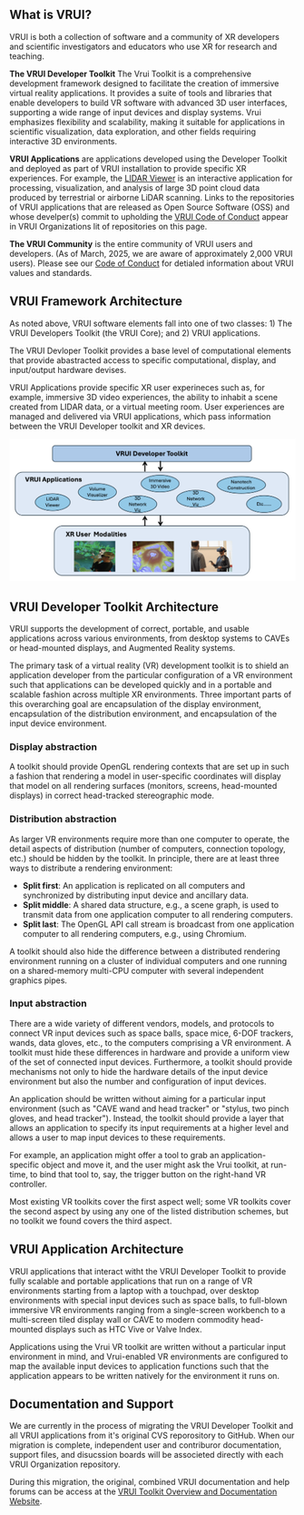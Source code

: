 ## What is VRUI?

VRUI is both a collection of software and a community of XR developers and scientific investigators and educators who use XR for research and teaching. 

**The VRUI Developer Toolkit** The Vrui Toolkit is a comprehensive development framework designed to facilitate the creation of immersive virtual reality applications. It provides a suite of tools and libraries that enable developers to build VR software with advanced 3D user interfaces, supporting a wide range of input devices and display systems. Vrui emphasizes flexibility and scalability, making it suitable for applications in scientific visualization, data exploration, and other fields requiring interactive 3D environments. 

**VRUI Applications** are applications developed using the Developer Toolkit and deployed as part of VRUI installation to provide specific XR experiences.  For example, the [LIDAR Viewer](https://github.com/vrui-vr/lidarviewer) is an interactive application for processing,
visualization, and analysis of large 3D point cloud data
produced by terrestrial or airborne LiDAR scanning.  Links to the repositories of VRUI applications that are released as Open Source Software (OSS) and whose develper(s) commit to upholding the [VRUI Code of Conduct](https://github.com/vrui-vr/.github/blob/main/CODE_OF_CONDUCT.md) appear in VRUI Organizations lit of repositories on this page.  

**The VRUI Community** is the entire community of VRUI users and developers.  (As of March, 2025, we are aware of approximately 2,000 VRUI users). Please see our [Code of Conduct](https://github.com/vrui-vr/.github/blob/main/CODE_OF_CONDUCT.md) for detialed information about VRUI values and standards.   

## VRUI Framework Architecture

As noted above, VRUI software elements fall into one of two classes:  1) The VRUI Developers Toolkit (the VRUI Core); and 2) VRUI applications.  

The VRUI Devloper Toolkit provides a base level of computational elements that provide abastracted access to specific computational, display, and input/output hardware devises.  

VRUI Applications provide specific XR user experineces such as, for example, immersive 3D video experiences, the ability to inhabit a scene created from LIDAR data, or a virtual meeting room.  User experiences are managed and delivered via VRUI applications, which pass information between the VRUI Developer toolkit and XR devices.

![VRUI System Architecture](img/vrui_overview.png)

## VRUI Developer Toolkit Architecture

VRUI supports the development of correct, portable, and usable applications across various environments, from desktop systems to CAVEs or head-mounted displays, and Augmented Reality systems.

The primary task of a virtual reality (VR) development toolkit is to shield an application developer from the particular configuration of a VR environment such that applications can be developed quickly and in a portable and scalable fashion across multiple XR environments. Three important parts of this overarching goal are encapsulation of the display environment, encapsulation of the distribution environment, and encapsulation of the input device environment.

### Display abstraction
A toolkit should provide OpenGL rendering contexts that are set up in such a fashion that rendering a model in user-specific coordinates will display that model on all rendering surfaces (monitors, screens, head-mounted displays) in correct head-tracked stereographic mode.

### Distribution abstraction
As larger VR environments require more than one computer to operate, the detail aspects of distribution (number of computers, connection topology, etc.) should be hidden by the toolkit. In principle, there are at least three ways to distribute a rendering environment: 

- **Split first**: An application is replicated on all computers and synchronized by distributing input device and ancillary data.
- **Split middle**: A shared data structure, e.g., a scene graph, is used to transmit data from one application computer to all rendering computers.
- **Split last**: The OpenGL API call stream is broadcast from one application computer to all rendering computers, e.g., using Chromium.

A toolkit should also hide the difference between a distributed rendering environment running on a cluster of individual computers and one running on a shared-memory multi-CPU computer with several independent graphics pipes.

### Input abstraction
There are a wide variety of different vendors, models, and protocols to connect VR input devices such as space balls, space mice, 6-DOF trackers, wands, data gloves, etc., to the computers comprising a VR environment. A toolkit must hide these differences in hardware and provide a uniform view of the set of connected input devices. Furthermore, a toolkit should provide mechanisms not only to hide the hardware details of the input device environment but also the number and configuration of input devices.

An application should be written without aiming for a particular input environment (such as "CAVE wand and head tracker" or "stylus, two pinch gloves, and head tracker"). Instead, the toolkit should provide a layer that allows an application to specify its input requirements at a higher level and allows a user to map input devices to these requirements.

For example, an application might offer a tool to grab an application-specific object and move it, and the user might ask the Vrui toolkit, at run-time, to bind that tool to, say, the trigger button on the right-hand VR controller.

Most existing VR toolkits cover the first aspect well; some VR toolkits cover the second aspect by using any one of the listed distribution schemes, but no toolkit we found covers the third aspect.

## VRUI Application Architecture

VRUI applications that interact witht the VRUI Developer Toolkit to provide fully scalable and portable applications that run on a range of VR environments starting from a laptop with a touchpad, over desktop environments with special input devices such as space balls, to full-blown immersive VR environments ranging from a single-screen workbench to a multi-screen tiled display wall or CAVE to modern commodity head-mounted displays such as HTC Vive or Valve Index.

Applications using the Vrui VR toolkit are written without a particular input environment in mind, and Vrui-enabled VR environments are configured to map the available input devices to application functions such that the application appears to be written natively for the environment it runs on.


## Documentation and Support

We are currently in the process of migrating the VRUI Developer Toolkit and all VRUI applications from it's original CVS reporository to GitHub.  When our migration is complete, independent user and contriburor documentation, support files, and disucssion boards will be associeted directly with each VRUI Organization repository. 

During this migration, the original, combined VRUI documentation and help forums can be access at the [VRUI Toolkit Overview and Documentation Website](https://web.cs.ucdavis.edu/~okreylos/ResDev/Vrui/).

<!--

**Here are some ideas to get you started:**

🙋‍♀️ A short introduction - what is your organization all about?
🌈 Contribution guidelines - how can the community get involved?
👩‍💻 Useful resources - where can the community find your docs? Is there anything else the community should know?
🍿 Fun facts - what does your team eat for breakfast?
🧙 Remember, you can do mighty things with the power of [Markdown](https://docs.github.com/github/writing-on-github/getting-started-with-writing-and-formatting-on-github/basic-writing-and-formatting-syntax)
-->
